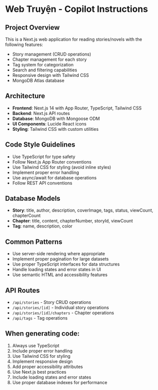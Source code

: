 <!-- Use this file to provide workspace-specific custom instructions to Copilot. For more details, visit https://code.visualstudio.com/docs/copilot/copilot-customization#_use-a-githubcopilotinstructionsmd-file -->

# Web Truyện - Copilot Instructions

## Project Overview
This is a Next.js web application for reading stories/novels with the following features:
- Story management (CRUD operations)
- Chapter management for each story
- Tag system for categorization
- Search and filtering capabilities
- Responsive design with Tailwind CSS
- MongoDB Atlas database

## Architecture
- **Frontend**: Next.js 14 with App Router, TypeScript, Tailwind CSS
- **Backend**: Next.js API routes
- **Database**: MongoDB with Mongoose ODM
- **UI Components**: Lucide React icons
- **Styling**: Tailwind CSS with custom utilities

## Code Style Guidelines
- Use TypeScript for type safety
- Follow Next.js App Router conventions
- Use Tailwind CSS for styling (avoid inline styles)
- Implement proper error handling
- Use async/await for database operations
- Follow REST API conventions

## Database Models
- **Story**: title, author, description, coverImage, tags, status, viewCount, chapterCount
- **Chapter**: title, content, chapterNumber, storyId, viewCount
- **Tag**: name, description, color

## Common Patterns
- Use server-side rendering where appropriate
- Implement proper pagination for large datasets
- Use proper TypeScript interfaces for data structures
- Handle loading states and error states in UI
- Use semantic HTML and accessibility features

## API Routes
- `/api/stories` - Story CRUD operations
- `/api/stories/[id]` - Individual story operations
- `/api/stories/[id]/chapters` - Chapter operations
- `/api/tags` - Tag operations

## When generating code:
1. Always use TypeScript
2. Include proper error handling
3. Use Tailwind CSS for styling
4. Implement responsive design
5. Add proper accessibility attributes
6. Use Next.js best practices
7. Include loading states and error states
8. Use proper database indexes for performance
